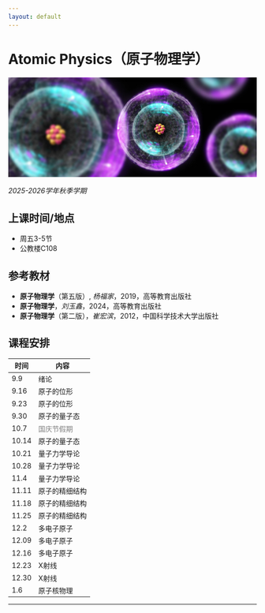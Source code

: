 ```yaml
---
layout: default
---
```


# Atomic Physics（原子物理学）

![](../../image/atomicphysics.png)

*2025-2026学年秋季学期*

## 上课时间/地点

* 周五3-5节
* 公教楼C108

## 参考教材

* **原子物理学**（第五版）, *杨福家*，2019，高等教育出版社
* **原子物理学**，*刘玉鑫*，2024，高等教育出版社
* **原子物理学**（第二版），*崔宏滨*，2012，中国科学技术大学出版社

## 课程安排

时间 | 内容 
---- |----
9.9  | 绪论
9.16 | 原子的位形
9.23 | 原子的位形
9.30 | 原子的量子态
10.7 | <span style="color: gray;">国庆节假期</span>
10.14| 原子的量子态
10.21| 量子力学导论
10.28| 量子力学导论
11.4 | 量子力学导论
11.11| 原子的精细结构
11.18| 原子的精细结构
11.25| 原子的精细结构
12.2 | 多电子原子
12.09| 多电子原子
12.16| 多电子原子
12.23| X射线
12.30| X射线
1.6  | 原子核物理

----